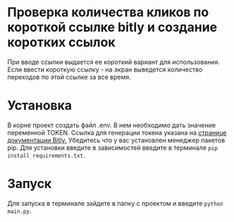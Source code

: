 # Проверка количества кликов по короткой ссылке bitly и создание коротких ссылок

При вводе ссылки выдается ее короткий вариант для использования. Если ввести короткую ссылку - на экран выведется количество переходов по этой ссылке за все время.

# Установка

В корне проект создать файл .env. В нем необходимо дать значение переменной TOKEN. Ссылка для генерации токена указана на [странице документации Bitly.](https://dev.bitly.com/get_started.html)
Убедитесь что у вас установлен менеджер пакетов pip. Для установки введите в зависимостей введите в терминале `pip install requirements.txt`.

# Запуск

Для запуска в терминале зайдите в папку с проектом и введите `python main.py`.